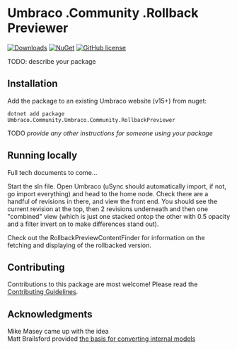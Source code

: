 # Umbraco .Community .Rollback Previewer 

[![Downloads](https://img.shields.io/nuget/dt/Umbraco.Community.Umbraco.Community.RollbackPreviewer?color=cc9900)](https://www.nuget.org/packages/Umbraco.Community.Umbraco.Community.RollbackPreviewer/)
[![NuGet](https://img.shields.io/nuget/vpre/Umbraco.Community.Umbraco.Community.RollbackPreviewer?color=0273B3)](https://www.nuget.org/packages/Umbraco.Community.Umbraco.Community.RollbackPreviewer)
[![GitHub license](https://img.shields.io/github/license/Rockerby/Umbraco.Community.RollbackPreviewer?color=8AB803)](../LICENSE)

TODO: describe your package

<!--
Including screenshots is a really good idea! 

If you put images into /docs/screenshots, then you would reference them in this readme as, for example:

<img alt="..." src="https://github.com/Rockerby/Umbraco.Community.RollbackPreviewer/blob/develop/docs/screenshots/screenshot.png">
-->

## Installation

Add the package to an existing Umbraco website (v15+) from nuget:

`dotnet add package Umbraco.Community.Umbraco.Community.RollbackPreviewer`

TODO *provide any other instructions for someone using your package*

## Running locally

Full tech documents to come...

Start the sln file. Open Umbraco (uSync should automatically import, if not, go import everything) and head to the home node. Check there are a handful of revisions in there, and view the front end. You should see the current revision at the top, then 2 revisions underneath and then one "combined" view (which is just one stacked ontop the other with 0.5 opacity and a filter invert on to make differences stand out).

Check out the RollbackPreviewContentFinder for information on the fetching and displaying of the rollbacked version.

## Contributing

Contributions to this package are most welcome! Please read the [Contributing Guidelines](CONTRIBUTING.md).

## Acknowledgments

Mike Masey came up with the idea  
Matt Brailsford provided [the basis for converting internal models](https://gist.github.com/mattbrailsford/5f9638d357df59aeac1be8588a06c31e)
